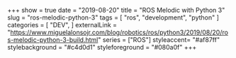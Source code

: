 +++
show = true
date = "2019-08-20"
title = "ROS Melodic with Python 3"
slug = "ros-melodic-python-3"
tags = [
    "ros",
    "development",
    "python"
]
categories = [
    "DEV",
]
externalLink = "https://www.miguelalonsojr.com/blog/robotics/ros/python3/2019/08/20/ros-melodic-python-3-build.html"
series = ["ROS"]
styleaccent= "#af87ff"
stylebackground = "#c4d0d1"
styleforeground = "#080a0f"
+++
